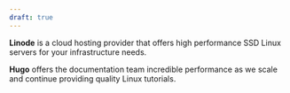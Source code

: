 ```yaml
---
draft: true
---
```


**Linode** is a cloud hosting provider that offers high performance SSD Linux servers for your infrastructure needs.

**Hugo** offers the documentation team incredible performance as we scale and continue providing quality Linux tutorials.
